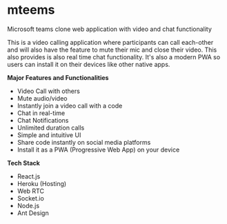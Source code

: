 # mteems
Microsoft teams clone web application with video and chat functionality

This is a video calling application where participants can call each-other and will also have the feature to mute their mic and close their video. This also provides is also real time chat functionality. It's also a modern PWA so users can install it on their devices like other native apps.




**Major Features and Functionalities**

- Video Call with others
- Mute audio/video
- Instantly join a video call with a code
- Chat in real-time
- Chat Notifications
- Unlimited duration calls
- Simple and intuitive UI
- Share code instantly on social media platforms
- Install it as a PWA (Progressive Web App) on your device





**Tech Stack**

- React.js
- Heroku (Hosting)
- Web RTC
- Socket.io
- Node.js
- Ant Design
